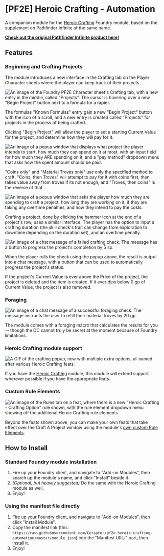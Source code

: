 # [PF2E] Heroic Crafting - Automation

A companion module for the [Heroic Crafting](https://foundryvtt.com/packages/heroic-crafting) Foundry module, based on the supplement on Pathfinder Infinite of the same name.

[**Check out the original Pathfinder Infinite product here!**](https://www.pathfinderinfinite.com/product/389992/Heroic-Crafting?src=ceraptor-module)

## Features
### Beginning and Crafting Projects

The module introduces a new interface in the Crafting tab on the Player Character sheets where the player can keep track of their projects.

![An image of the Foundry PF2E Character sheet's Crafting tab, with a new entry in the middle, called "Projects". The cursor is hovering over a new "Begin Project" button next to a formula for a rapier.](./docs/begin_project.png?raw=true)

The formulas "Known Formulas" entry gain a new "Begin Project" button with the icon of a scroll, and a new entry is created called "Projects" for projects in the process of being crafted.

Clicking "Begin Project" will allow the player to set a starting Current Value for the project, and determine how they will pay for it.

![An image of a popup window that displays what project the player intends to start, how much they can spend on it at most, with an input field for how much they ARE spending on it, and a "pay method" dropdown menu that asks how the spent amount should be paid.](./docs/begin_project_menu.png?raw=true)

"Coins only" and "Material Troves only" use only the specified method to craft. "Coins, then Troves" will attempt to pay for it with coins first, then takes value away from troves if its not enough, and "Troves, then coins" is the reverse of that.

![An image of a popup window that asks the player how much they are spending to craft a project, how long they are working on it, if they are taking any overtime penalties, and how they intend to pay the costs.](./docs/craft_project_menu.png?raw=true)

Crafting a project, done by clicking the hammer icon at the end of a project's row, uses a similar interface. The player has the option to input a crafting duration (the skill check's trait can change from exploration to downtime depending on the duration set), and an overtime penalty.

![An image of a chat message of a failed crafting check. The message has a button to progress the project's completion by 5 sp.](./docs/crafting_check.png?raw=true)

When the player rolls the check using the popup above, the result is output into a chat message, with a button that can be used to automatically progress the project's status.

If the project's Current Value is ever above the Price of the project, the project is deleted and the item is created. If it ever dips below 0 gp of Current Value, the project is also removed.

### Foraging

![An image of a chat message of a successful foraging check. The message instructs the user to refill their material troves by 20 gp.](./docs/foraging.png?raw=true)

The module comes with a foraging macro that calculates the results for you -- though the DC cannot truly be secret at the moment because of Foundry limitations.

### Heroic Crafting module support

![A GIF of the crafting popup, now with multiple extra options, all named after various Heroic Crafting feats.](./docs/heroic_crafting_support.gif?raw=true)

If you have the [Heroic Crafting](https://foundryvtt.com/packages/heroic-crafting) module, this module will extend support wherever possible if you have the appropriate feats. 

### Custom Rule Elements

![An image of the Rules tab on a feat, where there is a new "Heroic Crafting - Crafting Option" rule shown, with the rule element dropdown menu showing off the additional Heroic Crafting rule elements.](./docs/custom_rule_elements.png?raw=true)

Beyond the feats shown above, you can make your own feats that take effect over the Craft A Project window using the module's [own custom Rule Elements](./docs/rule-elements.md).
## How to Install

### Standard Foundry module installation

1. Fire up your Foundry client, and navigate to "Add-on Modules", then search up the module's name, and click "Install" beside it.
2. *(Optional, but heavily suggested)* Do the same with the Heroic Crafting module as well.
3. Enjoy!
### Using the manifest file directly

1. Fire up your Foundry client, and navigate to "Add-on Modules", then click "Install Module".
2. Copy the manifest link (this: `https://raw.githubusercontent.com/Cerapter/pf2e-heroic-crafting-automation/master/module.json`) into the "Manifest URL:" part, then install it. 
3. Enjoy!